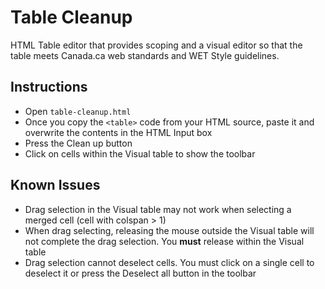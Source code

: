 # Table Cleanup
HTML Table editor that provides scoping and a visual editor so that the table meets Canada.ca web standards and WET Style guidelines.

## Instructions
* Open `table-cleanup.html`
* Once you copy the `<table>` code from your HTML source, paste it and overwrite the contents in the HTML Input box
* Press the Clean up button
* Click on cells within the Visual table to show the toolbar

## Known Issues
* Drag selection in the Visual table may not work when selecting a merged cell (cell with colspan > 1)
* When drag selecting, releasing the mouse outside the Visual table will not complete the drag selection. You **must** release within the Visual table
* Drag selection cannot deselect cells. You must click on a single cell to deselect it or press the Deselect all button in the toolbar
